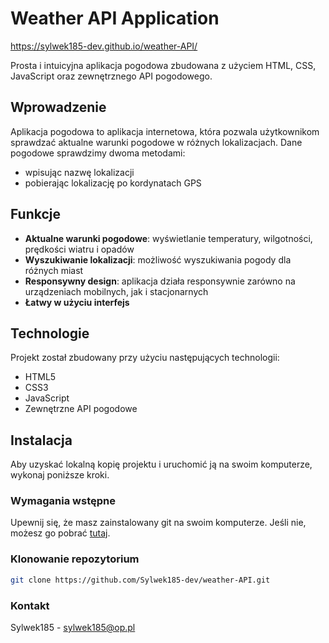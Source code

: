 # Weather API Application

https://sylwek185-dev.github.io/weather-API/

Prosta i intuicyjna aplikacja pogodowa zbudowana z użyciem HTML, CSS, JavaScript oraz zewnętrznego API pogodowego.

## Wprowadzenie

Aplikacja pogodowa to aplikacja internetowa, która pozwala użytkownikom sprawdzać aktualne warunki pogodowe w różnych lokalizacjach. Dane pogodowe sprawdzimy dwoma metodami:

- wpisując nazwę lokalizacji
- pobierając lokalizację po kordynatach GPS

## Funkcje

- **Aktualne warunki pogodowe**: wyświetlanie temperatury, wilgotności, prędkości wiatru i opadów
- **Wyszukiwanie lokalizacji**: możliwość wyszukiwania pogody dla różnych miast
- **Responsywny design**: aplikacja działa responsywnie zarówno na urządzeniach mobilnych, jak i stacjonarnych
- **Łatwy w użyciu interfejs**

## Technologie

Projekt został zbudowany przy użyciu następujących technologii:

- HTML5
- CSS3
- JavaScript
- Zewnętrzne API pogodowe

## Instalacja

Aby uzyskać lokalną kopię projektu i uruchomić ją na swoim komputerze, wykonaj poniższe kroki.

### Wymagania wstępne

Upewnij się, że masz zainstalowany git na swoim komputerze. Jeśli nie, możesz go pobrać [tutaj](https://git-scm.com/).

### Klonowanie repozytorium

```bash
git clone https://github.com/Sylwek185-dev/weather-API.git
```

### Kontakt

Sylwek185 - sylwek185@op.pl
